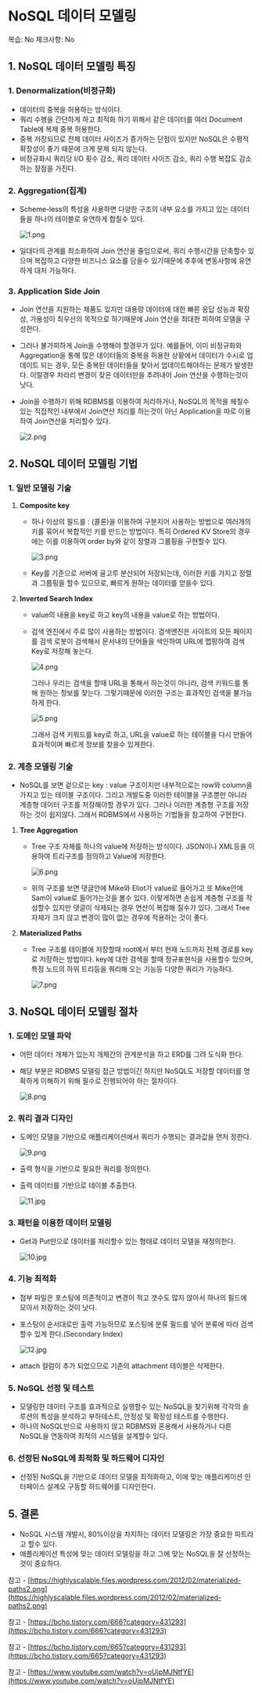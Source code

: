 # NoSQL 데이터 모델링

복습: No
체크사항: No

## 1. NoSQL 데이터 모델링 특징

### 1. Denormalization(비정규화)

- 데이터의 중복을 허용하는 방식이다.
- 쿼리 수행을 간단하게 하고 최적화 하기 위해서 같은 데이터를 여러 Document Table에 복제 중복 허용한다.
- 중복 저장되므로 전체 데이터 사이즈가 증가하는 단점이 있지만 NoSQL은 수평적 확장성이 좋기 때문에 크게 문제 되지 않는다.
- 비정규화시 쿼리당 I/O 횟수 감소, 쿼리 데이터 사이즈 감소, 쿼리 수행 복잡도 감소하는 장점을 가진다.

### 2. Aggregation(집계)

- Scheme-less의 특성을 사용하면 다양한 구조의 내부 요소를 가지고 있는 데이터들을 하나의 테이블로 유연하게 합칠수 있다.
    
     
    
    ![1.png](NoSQL%20%E1%84%83%E1%85%A6%E1%84%8B%E1%85%B5%20e8803/1.png)
    
- 일대다의 관계를 최소화하여 Join 연산을 줄임으로써, 쿼리 수행시간을 단축할수 있으며 복잡하고 다양한 비즈니스 요소를 담을수 있기때문에 추후에 변동사항에 유연하게 대처 가능하다.

### 3. Application Side Join

- Join 연산을 지원하는 제품도 있지만 대용량 데이터에 대한 빠른 응답 성능과 확장성, 가용성이 최우선의 목적으로 하기때문에 Join 연산을 최대한 피하여 모델을 구성한다.
- 그러나 불가피하게 Join을 수행해야 할경우가 있다. 예를들어, 이미 비정규화와 Aggregation을 통해 많은 데이터들의 중복을 허용한 상황에서 데이터가 수시로 업데이트 되는 경우, 모든 중복된 데이터들을 찾아서 업데이트해야하는 문제가 발생한다. 이럴경우 차라리 변경이 잦은 데이터만을 추려내어 Join 연산을 수행하는것이 낫다.
- Join을 수행하기 위해 RDBMS를 이용하여 처리하거나, NoSQL의 목적을 헤칠수 있는 직접적인 내부에서 Join연산 처리를 하는것이 아닌 Application을 따로 이용하여 Join연산을 처리할수 있다.
    
    ![2.png](NoSQL%20%E1%84%83%E1%85%A6%E1%84%8B%E1%85%B5%20e8803/2.png)
    

## 2. NoSQL 데이터 모델링 기법

### 1. 일반 모델링 기술

1. **Composite key** 
    - 하나 이상의 필드를 : (콜론)을 이용하여 구분지어 사용하는 방법으로 여러개의 키를 묶어서 복합적인 키를 만드는 방법이다. 특히 Ordered KV Store의 경우에는 이를 이용하여 order by와 같이 정렬과 그룹핑을 구현할수 있다.
        
        ![3.png](NoSQL%20%E1%84%83%E1%85%A6%E1%84%8B%E1%85%B5%20e8803/3.png)
        
    - Key를 기준으로 서버에 골고루 분산되어 저장되는데, 이러한 키를 가지고 정렬과 그룹핑을 할수 있으므로, 빠르게 원하는 데이터를 얻을수 있다.
    
2. **Inverted Search Index**
    - value의 내용을 key로 하고 key의 내용을 value로 하는 방법이다.
    - 검색 엔진에서 주로 많이 사용하는 방법이다. 검색엔진은 사이트의 모든 페이지를 검색 로봇이 검색해서 문서내의 단어들을 색인하여 URL에 맵핑하여 검색 Key로 저장해 놓는다.
        
        ![4.png](NoSQL%20%E1%84%83%E1%85%A6%E1%84%8B%E1%85%B5%20e8803/4.png)
        
        그러나 우리는 검색을 할때 URL을 통해서 하는것이 아니라, 검색 키워드를 통해 원하는 정보를 찾는다. 그렇기때문에 이러한 구조는 효과적인 검색을 불가능하게 한다.
        
        ![5.png](NoSQL%20%E1%84%83%E1%85%A6%E1%84%8B%E1%85%B5%20e8803/5.png)
        
        그래서 검색 키워드를 key로 하고, URL을 value로 하는 테이블을 다시 만들어 효과적이며 빠르게 정보를 찾을수 있게한다. 
        

### 2. 계층 모델링 기술

- NoSQL를 보면 겉으로는 key : value 구조이지만 내부적으로는 row와 column을 가지고 있는 테이블 구조이다. 그리고 개발도중 이러한 테이블을 구조뿐만 아니라 계층형 데이터 구조를 저장해야할 경우가 있다. 그러나 이러한 계층형 구조를 저장하는 것이 쉽지않다. 그래서 RDBMS에서 사용하는 기법들을 참고하여 구현한다.

1. **Tree Aggregation**
    - Tree 구조 자체를 하나의 value에 저장하는 방식이다. JSON이나 XML등을 이용하여 트리구조를 정의하고 Value에 저장한다.
        
        ![6.png](NoSQL%20%E1%84%83%E1%85%A6%E1%84%8B%E1%85%B5%20e8803/6.png)
        
    - 위의 구조를 보면 댓글안에 Mike와 Eliot가 value로 들어가고 또 Mike안에 Sam이 value로 들어가는것을 볼수 있다. 이렇게하면 손쉽게 계층형 구조를 작성할수 있지만 댓글이 삭제되는 경우 연산이 복잡해 질수가 있다. 그래서 Tree 자체가 크지 않고 변경이 많이 없는 경우에 적용하는 것이 좋다.

1. **Materialized Paths**
    - Tree 구조를 테이블에 저장할때 root에서 부터 현재 노드까지 전체 경로를 key로 저장하는 방법이다. key에 대한 검색을 할때 정규표현식을 사용할수 있으며, 특정 노드의 하위 트리등을 쿼리해 오는 기능등 다양한 쿼리가 가능하다.
        
        ![7.png](NoSQL%20%E1%84%83%E1%85%A6%E1%84%8B%E1%85%B5%20e8803/7.png)
        

## 3. NoSQL 데이터 모델링 절차

### 1. 도메인 모델 파악

- 어떤 데이터 개체가 있는지 개체간의 관계분석을 하고 ERD를 그려 도식화 한다.
- 해당 부분은 RDBMS 모델링 접근 방법이긴 하지만 NoSQL도 저장할 데이터를 명확하게 이해하기 위해 필수로 진행되어야 하는 절차이다.
    
    ![8.png](NoSQL%20%E1%84%83%E1%85%A6%E1%84%8B%E1%85%B5%20e8803/8.png)
    

### 2. 쿼리 결과 디자인

- 도메인 모델을 기반으로 애플리케이션에서 쿼리가 수행되는 결과값을 먼저 정한다.
    
    ![9.png](NoSQL%20%E1%84%83%E1%85%A6%E1%84%8B%E1%85%B5%20e8803/9.png)
    
- 출력 형식을 기반으로 필요한 쿼리를 정의한다.
- 출력 데이터를 기반으로 테이블 추출한다.
    
    ![11.jpg](NoSQL%20%E1%84%83%E1%85%A6%E1%84%8B%E1%85%B5%20e8803/11.jpg)
    

### 3. 패턴을 이용한 데이터 모델링

- Get과 Put만으로 데이터를 처리할수 있는 형태로 데이터 모델을 재정의한다.
    
    ![10.jpg](NoSQL%20%E1%84%83%E1%85%A6%E1%84%8B%E1%85%B5%20e8803/10.jpg)
    

### 4. 기능 최적화

- 첨부 파일은 포스팅에 의존적이고 변경이 적고 갯수도 많지 않아서 하나의 필드에 모아서 저장하는 것이 낫다.
- 포스팅이 순서대로만 출력 가능하므로 포스팅에 분류 필드를 넣어 분류에 따라 검색할수 있게 한다.(Secondary Index)
    
    ![12.jpg](NoSQL%20%E1%84%83%E1%85%A6%E1%84%8B%E1%85%B5%20e8803/12.jpg)
    
- attach 컬럼이 추가 되었으므로 기존의 attachment 테이블은 삭제한다.

### 5. NoSQL 선정 및 테스트

- 모델링한 데이터 구조를 효과적으로 실행할수 있는 NoSQL을 찾기위해 각각의 솔루션의 특성을 분석하고 부하테스트, 안정성 및 확장성 테스트를 수행한다.
- 하나의 NoSQL만으로 사용하지 않고 RDBMS와 혼용해서 사용하거나 다른 NoSQL을 연동하여 최적의 시스템을 설계할수 있다.

### 6. 선정된 NoSQL에 최적화 및 하드웨어 디자인

- 선정된 NoSQL을 기반으로 데이터 모델을 최적화하고, 이에 맞는 애플리케이션 인터페이스 설계오 구동할 하드웨어를 디자인한다.

## 5. 결론

- NoSQL 시스템 개발시, 80%이상을 차지하는 데이터 모델링은 가장 중요한 파트라고 할수 있다.
- 애플리케이션 특성에 맞는 데이터 모델링을 하고 그에 맞는 NoSQL을 잘 선정하는 것이 중요하다.

참고 - [https://highlyscalable.files.wordpress.com/2012/02/materialized-paths2.png](https://highlyscalable.files.wordpress.com/2012/02/materialized-paths2.png)

참고 - [https://bcho.tistory.com/666?category=431293](https://bcho.tistory.com/666?category=431293)

참고 - [https://bcho.tistory.com/665?category=431293](https://bcho.tistory.com/665?category=431293)

참고 - [https://www.youtube.com/watch?v=oUjpMJNtfYE](https://www.youtube.com/watch?v=oUjpMJNtfYE)